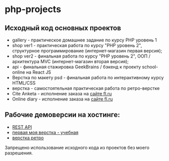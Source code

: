 # php-projects
## Исходный код основных проектов

* gallery - практическое домашнее задание по курсу PHP уровень 1
* shop ver1 - практическая работа по курсу "PHP уровень 2", структурное программирование (интернет-магазин первая версия);
* shop ver2 - финальная работа по курсу "PHP уровень 2", ООП / архитектура MVC  (интернет-магазин вторая версия);
* api - финальная стажировка GeekBrains / бэкенд к проекту school-online на React JS
* Верстка по макету psd - финальная работа по интерактивному курсу HTML/CSS
* верстка - самостоятельная практическая работа по ретро-верстке
* Cite Anketa - исполнение заказа на [сайте fl.ru](https://www.fl.ru/users/mileshkopetr25/portfolio/) 
* Online diary - исполнение заказа на [сайте fl.ru](https://www.fl.ru/users/mileshkopetr25/portfolio/) 

## Рабочие демоверсии на хостинге:
* [REST API](https://api-data.webpeternet.com/readme.html)
* [первая моя верстка - учебная](http://interior.webpeternet.com/)
* [верстка ретро](http://pegasus-adpt.webpeternet.com/)

Запрещено использование исходного кода из проектов без моего разрешения.
